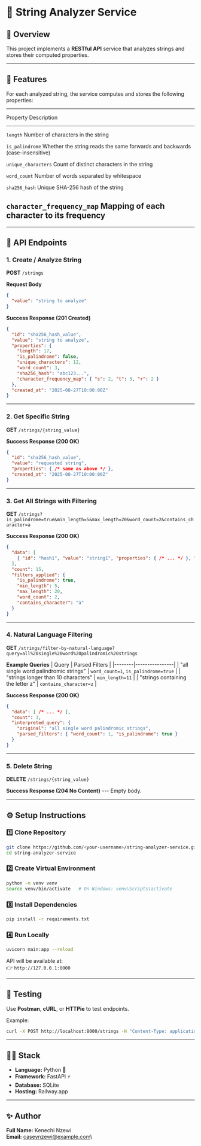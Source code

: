 # 🧠 String Analyzer Service

## 🚀 Overview

This project implements a **RESTful API** service that analyzes strings
and stores their computed properties.

------------------------------------------------------------------------

## 🧩 Features

For each analyzed string, the service computes and stores the following
properties:

  -----------------------------------------------------------------------
  Property                        Description
  ------------------------------- ---------------------------------------
  `length`                        Number of characters in the string

  `is_palindrome`                 Whether the string reads the same
                                  forwards and backwards
                                  (case-insensitive)

  `unique_characters`             Count of distinct characters in the
                                  string

  `word_count`                    Number of words separated by whitespace

  `sha256_hash`                   Unique SHA-256 hash of the string

  `character_frequency_map`       Mapping of each character to its
                                  frequency
  -----------------------------------------------------------------------

------------------------------------------------------------------------

## 🧠 API Endpoints

### 1. Create / Analyze String

**POST** `/strings`

**Request Body**

``` json
{
  "value": "string to analyze"
}
```

**Success Response (201 Created)**

``` json
{
  "id": "sha256_hash_value",
  "value": "string to analyze",
  "properties": {
    "length": 17,
    "is_palindrome": false,
    "unique_characters": 12,
    "word_count": 3,
    "sha256_hash": "abc123...",
    "character_frequency_map": { "s": 2, "t": 3, "r": 2 }
  },
  "created_at": "2025-08-27T10:00:00Z"
}
```

------------------------------------------------------------------------

### 2. Get Specific String

**GET** `/strings/{string_value}`

**Success Response (200 OK)**

``` json
{
  "id": "sha256_hash_value",
  "value": "requested string",
  "properties": { /* same as above */ },
  "created_at": "2025-08-27T10:00:00Z"
}
```

------------------------------------------------------------------------

### 3. Get All Strings with Filtering

**GET**
`/strings?is_palindrome=true&min_length=5&max_length=20&word_count=2&contains_character=a`

**Success Response (200 OK)**

``` json
{
  "data": [
    { "id": "hash1", "value": "string1", "properties": { /* ... */ }, "created_at": "..." }
  ],
  "count": 15,
  "filters_applied": {
    "is_palindrome": true,
    "min_length": 5,
    "max_length": 20,
    "word_count": 2,
    "contains_character": "a"
  }
}
```

------------------------------------------------------------------------

### 4. Natural Language Filtering

**GET**
`/strings/filter-by-natural-language?query=all%20single%20word%20palindromic%20strings`

**Example Queries** \| Query \| Parsed Filters \|
\|--------\|----------------\| \| "all single word palindromic strings"
\| `word_count=1`, `is_palindrome=true` \| \| "strings longer than 10
characters" \| `min_length=11` \| \| "strings containing the letter z"
\| `contains_character=z` \|

**Success Response (200 OK)**

``` json
{
  "data": [ /* ... */ ],
  "count": 3,
  "interpreted_query": {
    "original": "all single word palindromic strings",
    "parsed_filters": { "word_count": 1, "is_palindrome": true }
  }
}
```

------------------------------------------------------------------------

### 5. Delete String

**DELETE** `/strings/{string_value}`

**Success Response (204 No Content)** --- Empty body.

------------------------------------------------------------------------

## ⚙️ Setup Instructions

### 1️⃣ Clone Repository

``` bash
git clone https://github.com/<your-username>/string-analyzer-service.git
cd string-analyzer-service
```

### 2️⃣ Create Virtual Environment

``` bash
python -m venv venv
source venv/bin/activate   # On Windows: venv\Scripts\activate
```

### 3️⃣ Install Dependencies

``` bash
pip install -r requirements.txt
```

### 4️⃣ Run Locally

``` bash
uvicorn main:app --reload
```

API will be available at:\
👉 `http://127.0.0.1:8000`

------------------------------------------------------------------------

## 🧪 Testing

Use **Postman**, **cURL**, or **HTTPie** to test endpoints.

Example:

``` bash
curl -X POST http://localhost:8000/strings -H "Content-Type: application/json" -d '{"value": "racecar"}'
```

------------------------------------------------------------------------


## 🧑‍💻 Stack

-   **Language:** Python 🐍
-   **Framework:** FastAPI ⚡
-   **Database:** SQLite
-   **Hosting:** Railway.app

------------------------------------------------------------------------

## ✨ Author

**Full Name:** Kenechi Nzewi\
**Email:** caseynzewi@example.com\
